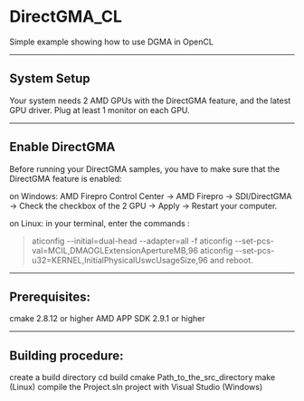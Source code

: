 # DirectGMA_CL
Simple example showing how to use DGMA in OpenCL

----------------
System Setup
----------------

Your system needs 2 AMD GPUs with the DirectGMA feature, and the latest GPU driver.
Plug at least 1 monitor on each GPU.

-----------------
Enable DirectGMA
-----------------

Before running your DirectGMA samples, you have to make sure that the DirectGMA feature is enabled:

on Windows: 
AMD Firepro Control Center -> AMD Firepro -> SDI/DirectGMA -> Check the checkbox of the 2 GPU -> Apply -> Restart your computer.

on Linux:
in your terminal, enter the commands :
>  aticonfig --initial=dual-head --adapter=all -f
>  aticonfig --set-pcs-val=MCIL,DMAOGLExtensionApertureMB,96
>  aticonfig --set-pcs-u32=KERNEL,InitialPhysicalUswcUsageSize,96
and reboot.

-----------------
Prerequisites:
-----------------

cmake 2.8.12 or higher
AMD APP SDK 2.9.1 or higher

-----------------
Building procedure:
-----------------

create a build directory
cd build
cmake Path_to_the_src_directory
make (Linux) compile the Project.sln project with Visual Studio (Windows)
